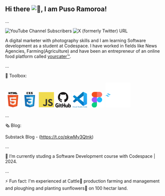 ## Hi there <img src="https://fonts.gstatic.com/s/e/notoemoji/latest/1f402/512.gif" alt="🐂" width="32" height="32">, I am Puso Ramoroa!

...

<img alt="YouTube Channel Subscribers" src="https://img.shields.io/youtube/channel/subscribers/UCRLxhnsxBAq9op-CzDzmoYQ"> <img alt="X (formerly Twitter) URL" src="https://img.shields.io/twitter/url?url=https%3A%2F%2Fx.com%2Fgustavreagile">

A digital marketer with photography skills and I am learning Software development as a student at Codespace.  I have worked in fields like News Agencies, Farming(Agriculture) and have been an entrepreneur of an online food platform called <a href="https://www.instagram.com/yourcater/">yourcater™<a/>.

...

🧰 Toolbox:

<img src="https://github.com/devicons/devicon/blob/master/icons/html5/html5-original-wordmark.svg" height="50" width="50">  <img src="https://github.com/devicons/devicon/blob/master/icons/css3/css3-original-wordmark.svg" height="50" width="50">  <img src="https://github.com/devicons/devicon/blob/master/icons/javascript/javascript-original.svg" height="50" width="50"> <img src="https://github.com/devicons/devicon/blob/master/icons/github/github-original-wordmark.svg" height="50" width="50"> <img src="https://github.com/devicons/devicon/blob/master/icons/vscode/vscode-original-wordmark.svg" height="50" width="50"> <img src="https://github.com/devicons/devicon/blob/master/icons/figma/figma-original.svg" height="50" width="50"> <img src="https://github.com/devicons/devicon/blob/master/icons/tailwindcss/tailwindcss-original-wordmark.svg" height="80" width="80"> 

...

🗞️ Blog:

Substack Blog - (https://t.co/pkwMy3Qtnk)

...

🌱 I’m currently studing a Software Development course with Codespace | 2024. 

...

⚡ Fun fact: I'm experienced at Cattle🐂 production farming and management and ploughing and planting sunflowers🌱 on 100 hectar land.

<!--
**Puso90/Puso90** is a ✨ _special_ ✨ repository because its `README.md` (this file) appears on your GitHub profile.

Here are some ideas to get you started:

- 🔭 I’m currently working on ...
- 🌱 I’m currently learning ...
- 👯 I’m looking to collaborate on ...
- 🤔 I’m looking for help with ...
- 💬 Ask me about ...
- 📫 How to reach me: ...
- 😄 Pronouns: ...
- ⚡ Fun fact: ...
-->
